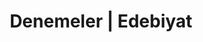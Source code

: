 ---
layout: result
headline: "Denemeler | Eserler"
title: "Denemeler | Edebiyat"
key: "deneme"
description: "Edebiyat Yarışmaları yazarlarının yazdığı denemeleri buradan okuyabilirisiniz."
subline: "Edebiyat Yarışmaları yazarlarının yazdığı denemeleri buradan okuyabilirisiniz."
permalink: "denemeler/"
---
